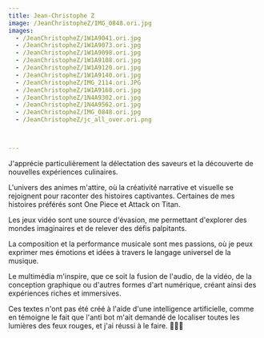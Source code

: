 ```yaml
---
title: Jean-Christophe Z
image: /JeanChristopheZ/IMG_0848.ori.jpg
images:
  - /JeanChristopheZ/1W1A9041.ori.jpg
  - /JeanChristopheZ/1W1A9073.ori.jpg
  - /JeanChristopheZ/1W1A9098.ori.jpg
  - /JeanChristopheZ/1W1A9108.ori.jpg
  - /JeanChristopheZ/1W1A9120.ori.jpg
  - /JeanChristopheZ/1W1A9140.ori.jpg
  - /JeanChristopheZ/IMG_2114.ori.JPG
  - /JeanChristopheZ/1W1A9168.ori.jpg
  - /JeanChristopheZ/1N4A9302.ori.jpg
  - /JeanChristopheZ/1N4A9562.ori.jpg
  - /JeanChristopheZ/IMG_0848.ori.jpg
  - /JeanChristopheZ/jc_all_over.ori.png



---
```

J'apprécie particulièrement la délectation des saveurs et la découverte de nouvelles expériences culinaires.

L'univers des animes m'attire, où la créativité narrative et visuelle se rejoignent pour raconter des histoires captivantes. Certaines de mes histoires préférés sont One Piece et Attack on Titan.

Les jeux vidéo sont une source d'évasion, me permettant d'explorer des mondes imaginaires et de relever des défis palpitants.

La composition et la performance musicale sont mes passions, où je peux exprimer mes émotions et idées à travers le langage universel de la musique.

Le multimédia m'inspire, que ce soit la fusion de l'audio, de la vidéo, de la conception graphique ou d'autres formes d'art numérique, créant ainsi des expériences riches et immersives.

Ces textes n'ont pas été créé à l'aide d'une intelligence artificielle, comme en témoigne le fait que l'anti bot m'ait demandé de localiser toutes les lumières des feux rouges, et j'ai réussi à le faire. 🧔🏿‍♂️
